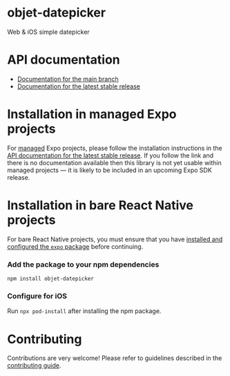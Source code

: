 # objet-datepicker

Web & iOS simple datepicker

# API documentation

- [Documentation for the main branch](https://github.com/expo/expo/blob/main/docs/pages/versions/unversioned/sdk/objet-datepicker.md)
- [Documentation for the latest stable release](https://docs.expo.dev/versions/latest/sdk/objet-datepicker/)

# Installation in managed Expo projects

For [managed](https://docs.expo.dev/archive/managed-vs-bare/) Expo projects, please follow the installation instructions in the [API documentation for the latest stable release](#api-documentation). If you follow the link and there is no documentation available then this library is not yet usable within managed projects &mdash; it is likely to be included in an upcoming Expo SDK release.

# Installation in bare React Native projects

For bare React Native projects, you must ensure that you have [installed and configured the `expo` package](https://docs.expo.dev/bare/installing-expo-modules/) before continuing.

### Add the package to your npm dependencies

```
npm install objet-datepicker
```

### Configure for iOS

Run `npx pod-install` after installing the npm package.



# Contributing

Contributions are very welcome! Please refer to guidelines described in the [contributing guide]( https://github.com/expo/expo#contributing).

